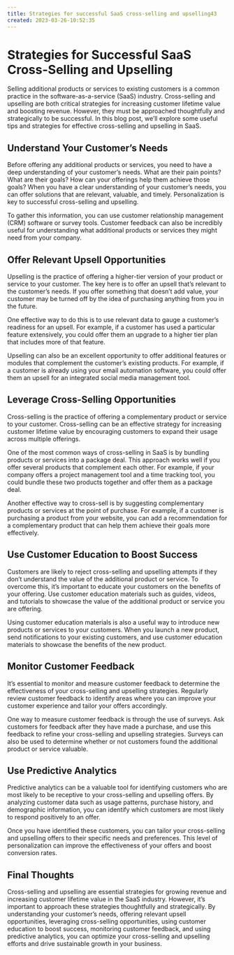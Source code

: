 ```yaml
---
title: Strategies for successful SaaS cross-selling and upselling43
created: 2023-03-26-10:52:35
---
```


# Strategies for Successful SaaS Cross-Selling and Upselling

Selling additional products or services to existing customers is a common practice in the software-as-a-service (SaaS) industry. Cross-selling and upselling are both critical strategies for increasing customer lifetime value and boosting revenue. However, they must be approached thoughtfully and strategically to be successful. In this blog post, we’ll explore some useful tips and strategies for effective cross-selling and upselling in SaaS.

## Understand Your Customer’s Needs

Before offering any additional products or services, you need to have a deep understanding of your customer’s needs. What are their pain points? What are their goals? How can your offerings help them achieve those goals? When you have a clear understanding of your customer’s needs, you can offer solutions that are relevant, valuable, and timely. Personalization is key to successful cross-selling and upselling.

To gather this information, you can use customer relationship management (CRM) software or survey tools. Customer feedback can also be incredibly useful for understanding what additional products or services they might need from your company.

## Offer Relevant Upsell Opportunities

Upselling is the practice of offering a higher-tier version of your product or service to your customer. The key here is to offer an upsell that’s relevant to the customer’s needs. If you offer something that doesn’t add value, your customer may be turned off by the idea of purchasing anything from you in the future. 

One effective way to do this is to use relevant data to gauge a customer’s readiness for an upsell. For example, if a customer has used a particular feature extensively, you could offer them an upgrade to a higher tier plan that includes more of that feature.

Upselling can also be an excellent opportunity to offer additional features or modules that complement the customer’s existing products. For example, if a customer is already using your email automation software, you could offer them an upsell for an integrated social media management tool.

## Leverage Cross-Selling Opportunities

Cross-selling is the practice of offering a complementary product or service to your customer. Cross-selling can be an effective strategy for increasing customer lifetime value by encouraging customers to expand their usage across multiple offerings. 

One of the most common ways of cross-selling in SaaS is by bundling products or services into a package deal. This approach works well if you offer several products that complement each other. For example, if your company offers a project management tool and a time tracking tool, you could bundle these two products together and offer them as a package deal.

Another effective way to cross-sell is by suggesting complementary products or services at the point of purchase. For example, if a customer is purchasing a product from your website, you can add a recommendation for a complementary product that can help them achieve their goals more effectively.

## Use Customer Education to Boost Success

Customers are likely to reject cross-selling and upselling attempts if they don’t understand the value of the additional product or service. To overcome this, it’s important to educate your customers on the benefits of your offering. Use customer education materials such as guides, videos, and tutorials to showcase the value of the additional product or service you are offering.

Using customer education materials is also a useful way to introduce new products or services to your customers. When you launch a new product, send notifications to your existing customers, and use customer education materials to showcase the benefits of the new product.

## Monitor Customer Feedback

It’s essential to monitor and measure customer feedback to determine the effectiveness of your cross-selling and upselling strategies. Regularly review customer feedback to identify areas where you can improve your customer experience and tailor your offers accordingly.

One way to measure customer feedback is through the use of surveys. Ask customers for feedback after they have made a purchase, and use this feedback to refine your cross-selling and upselling strategies. Surveys can also be used to determine whether or not customers found the additional product or service valuable.

## Use Predictive Analytics

Predictive analytics can be a valuable tool for identifying customers who are most likely to be receptive to your cross-selling and upselling offers. By analyzing customer data such as usage patterns, purchase history, and demographic information, you can identify which customers are most likely to respond positively to an offer.

Once you have identified these customers, you can tailor your cross-selling and upselling offers to their specific needs and preferences. This level of personalization can improve the effectiveness of your offers and boost conversion rates.

## Final Thoughts

Cross-selling and upselling are essential strategies for growing revenue and increasing customer lifetime value in the SaaS industry. However, it’s important to approach these strategies thoughtfully and strategically. By understanding your customer’s needs, offering relevant upsell opportunities, leveraging cross-selling opportunities, using customer education to boost success, monitoring customer feedback, and using predictive analytics, you can optimize your cross-selling and upselling efforts and drive sustainable growth in your business.
